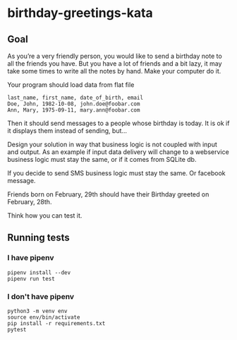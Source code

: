 # birthday-greetings-kata

## Goal

As you’re a very friendly person, you would like to send a birthday note to all the friends you have. But you have a lot of friends and a bit lazy, it may take some times to write all the notes by hand. Make your computer do it.

Your program should load data from flat file

    last_name, first_name, date_of_birth, email
    Doe, John, 1982-10-08, john.doe@foobar.com
    Ann, Mary, 1975-09-11, mary.ann@foobar.com

Then it should send messages to a people whose birthday is today.
It is ok if it displays them instead of sending, but...

Design your solution in way that business logic is not coupled with input and output.
As an example if input data delivery will change to a webservice business logic must stay the same, or if it comes from SQLite db.

If you decide to send SMS business logic must stay the same. Or facebook message.

Friends born on February, 29th should have their Birthday greeted on February, 28th.

Think how you can test it.

## Running tests

### I have pipenv

    pipenv install --dev
    pipenv run test

### I don't have pipenv

    python3 -m venv env
    source env/bin/activate
    pip install -r requirements.txt
    pytest
